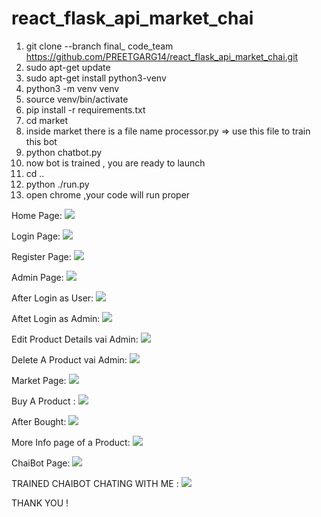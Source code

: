 # react_flask_api_market_chai
1. git clone --branch final_ code_team https://github.com/PREETGARG14/react_flask_api_market_chai.git
2. sudo apt-get update
3. sudo apt-get install python3-venv
4. python3 -m venv venv
5. source venv/bin/activate
6. pip install -r requirements.txt
7. cd market
8. inside market there is a file name processor.py => use this file to train this bot
9. python chatbot.py
10. now bot is trained , you are  ready to launch
11. cd ..
12. python ./run.py
13.  open chrome ,your code will run proper



Home Page:
<img src="images/Screenshot from 2021-12-12 20-36-32.png">

Login Page:
<img src="images/Screenshot from 2021-12-12 20-36-43.png">

Register Page:
<img src="images/Screenshot from 2021-12-12 20-36-51.png">

Admin Page:
<img src="images/Screenshot from 2021-12-12 20-37-22.png">

After Login as User:
<img src="images/Screenshot from 2021-12-12 20-39-24.png">

Aftet Login as Admin:
<img src="images/Screenshot from 2021-12-12 21-59-36.png">

Edit Product Details vai Admin:
<img src="images/Screenshot from 2021-12-12 21-59-43.png">

Delete A Product vai Admin:
<img src="images/Screenshot from 2021-12-12 21-59-50.png">

Market Page:
<img src="images/Screenshot from 2021-12-12 20-39-24.png">

Buy A Product :
<img src="images/Screenshot from 2021-12-12 20-39-29.png">

After Bought:
<img src="images/Screenshot from 2021-12-12 20-39-40.png">

More Info page of a Product:
<img src="images/Screenshot from 2021-12-12 20-39-45.png">

ChaiBot Page:
<img src="images/Screenshot from 2021-12-12 20-36-32.png">

TRAINED CHAIBOT CHATING WITH ME :
<img src="images/Screenshot from 2021-12-12 21-58-19.png">

THANK YOU !
  
